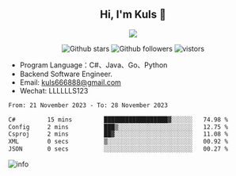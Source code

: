 <h2 align="center"> Hi, I'm Kuls 👋 </h2>
<p align="center">
    <p align="center">
        <img src=" https://avatars.githubusercontent.com/u/42165104?s=460&u=5c7fbf0bce7d4b38a15a44676e6f64b529e47598&v=4"/>
    </p>
    <p align="center">
      <img src="https://img.shields.io/github/stars/hellokuls?style=social" alt="Github stars" />
      <img src="https://img.shields.io/github/followers/hellokuls?style=social" alt="Github followers" />
      <img src="https://visitor-badge.glitch.me/badge?page_id=hellokuls.readme" alt="vistors" />
    </p>
</p>

- Program Language：C#、Java、Go、Python
- Backend Software Engineer.
- Email: kuls666888@gmail.com
- Wechat: LLLLLLS123

<!--START_SECTION:waka-->

```txt
From: 21 November 2023 - To: 28 November 2023

C#         15 mins         ██████████████████▓░░░░░░   74.98 %
Config     2 mins          ███▒░░░░░░░░░░░░░░░░░░░░░   12.75 %
Csproj     2 mins          ██▓░░░░░░░░░░░░░░░░░░░░░░   11.08 %
XML        0 secs          ▒░░░░░░░░░░░░░░░░░░░░░░░░   00.92 %
JSON       0 secs          ░░░░░░░░░░░░░░░░░░░░░░░░░   00.27 %
```

<!--END_SECTION:waka-->

![info](https://github-readme-stats.vercel.app/api?username=hellokuls&show_icons=true&count_private=true&hide=prs&theme=default_repocard)


